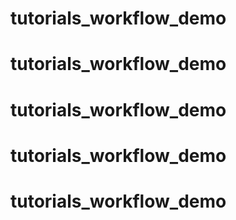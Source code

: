 # tutorials_workflow_demo
# tutorials_workflow_demo
# tutorials_workflow_demo
# tutorials_workflow_demo
# tutorials_workflow_demo
